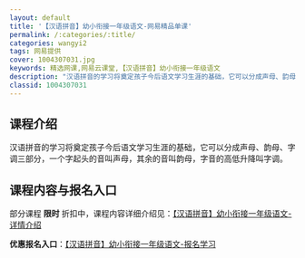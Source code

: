 ```yaml
---
layout: default
title: '【汉语拼音】幼小衔接一年级语文-网易精品单课'
permalink: /:categories/:title/
categories: wangyi2
tags: 网易提供
cover: 1004307031.jpg
keywords: 精选网课,网易云课堂,【汉语拼音】幼小衔接一年级语文
description: "汉语拼音的学习将奠定孩子今后语文学习生涯的基础，它可以分成声母、韵母、字调三部分，一个字起头的音叫声母，其余的音叫韵母，字音的高低升降叫字调。【汉语拼音】幼小衔接一年级语文"
classid: 1004307031
---
```


## 课程介绍

汉语拼音的学习将奠定孩子今后语文学习生涯的基础，它可以分成声母、韵母、字调三部分，一个字起头的音叫声母，其余的音叫韵母，字音的高低升降叫字调。

## 课程内容与报名入口

部分课程 **限时** 折扣中，课程内容详细介绍见：[【汉语拼音】幼小衔接一年级语文-详情介绍](https://study.163.com/course/introduction/1004307031.htm?share=1&shareId=1025206652&utm_campaign=share&utm_medium=iphoneShare&utm_source=&utm_u=1025206652)

**优惠报名入口**：[【汉语拼音】幼小衔接一年级语文-报名学习](https://study.163.com/course/introduction/1004307031.htm?share=1&shareId=1025206652&utm_campaign=share&utm_medium=iphoneShare&utm_source=&utm_u=1025206652)

